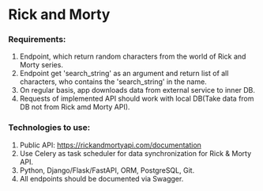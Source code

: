 # Rick and Morty 

### Requirements:
1. Endpoint, which return random characters from the world of Rick and Morty series.
2. Endpoint get 'search_string' as an argument and return list of all characters, who contains the 'search_string' in the name.
3. On regular basis, app downloads data from external service to inner DB.
4. Requests of implemented API should work with local DB(Take data from DB not from Rick amd Morty API).

### Technologies to use:
1. Public API: https://rickandmortyapi.com/documentation
2. Use Celery as task scheduler for data synchronization for Rick & Morty API.
3. Python, Django/Flask/FastAPI, ORM, PostgreSQL, Git.
4. All endpoints should be documented via Swagger.
